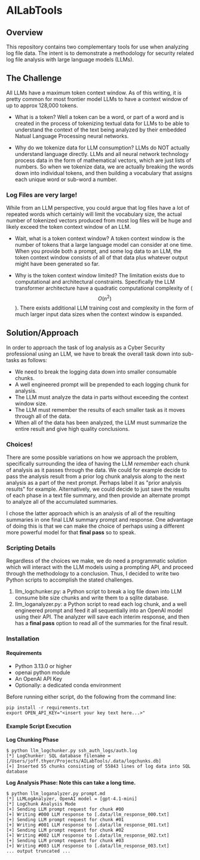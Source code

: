 # AILabTools

## Overview

This repository contains two complementary tools for use when analyzing log file data.
The intent is to demonstrate a methodology for security related log file analysis
with large language models (LLMs).

## The Challenge

All LLMs have a maximum token context window. As of this writing, it is pretty common for
most frontier model LLMs to have a context window of up to approx 128,000 tokens.

* What is a token? Well a token can be a word, or part of a word and is created in the
process of tokenizing textual data for LLMs to be able to understand the context
of the text being analyzed by their embedded Natual Language Processing neural networks.

* Why do we tokenize data for LLM consumption? LLMs do NOT actually understand language
directly. LLMs and all neural network technology process data in the form of mathematical
vectors, which are just lists of numbers. So when we tokenize data, we are actually breaking
the words down into individual tokens, and then building a vocabulary that assigns each
unique word or sub-word a number.

### Log Files are very large!

While from an LLM perspective, you could argue that log files have a lot of repeated words
which certainly will limit the vocabulary size, the actual number of tokenized vectors
produced from most log files will be huge and likely exceed the token context window of an LLM.

* Wait, what is a token context window?  A token context window is
the number of tokens that a large language model can consider at one time.  When you
provide both a prompt, and some log data to an LLM, the token context window consists
of all of that data plus whatever output might have been generated so far.

* Why is the token context window limited? The limitation exists due to computational and
architectural constraints. Specifically the LLM transformer architecture have a quadratic
computational complexity of ($$ O(n^2) $$). There exists additional LLM training cost
and complexity in the form of much larger input data sizes when the context window is expanded.

## Solution/Approach

In order to approach the task of log analysis as a Cyber Security professional using an LLM,
we have to break the overall task down into sub-tasks as follows:

* We need to break the logging data down into smaller consumable chunks.
* A well engineered prompt will be prepended to each logging chunk for analysis.
* The LLM must analyze the data in parts without exceeding the context window size.
* The LLM must remember the results of each smaller task as it moves through all of the data.
* When all of the data has been analyzed, the LLM must summarize the entire result and give high quality conclusions.

### Choices!

There are some possible variations on how we approach the problem, specifically surrounding the idea
of having the LLM *remember* each chunk of analysis as it passes through the data. We could for example
decide to pass the analysis result from a prior log chunk analysis along to the next analysis as a part
of the next prompt. Perhaps label it as "prior analysis results" for example.  Alternatively, we could
decide to just save the results of each phase in a text file summary, and then provide an alternate
prompt to analyze all of the accumulated summaries.

I chose the latter approach which is an analysis of all of the resulting summaries in one final LLM summary
prompt and response. One advantage of doing this is that we can make the choice of perhaps using a different
more powerful model for that **final pass** so to speak.

### Scripting Details

Regardless of the choices we make, we do need a programmatic solution which will interact with the LLM
models using a prompting API, and proceed through the methodology to a conclusion.
Thus, I decided to write two Python scripts to accomplish the stated challenges.

1. llm_logchunker.py: a Python script to break a log file down into LLM consume bite size chunks and write them
to a sqlite database.
2. llm_loganalyzer.py: a Python script to read each log chunk, and a well engineered prompt and feed it all sequentially
into an OpenAI model using their API. The analyzer will save each interim response, and then has a **final pass** option
to read all of the summaries for the final result.

### Installation

#### Requirements

* Python 3.13.0 or higher
* openai python module
* An OpenAI API Key
* Optionally: a dedicated conda environment

Before running either script, do the following from the command line:

    pip install -r requirements.txt
    export OPEN_API_KEY="<insert your key text here...>"

#### Example Script Execution

**Log Chunking Phase**

    $ python llm_logchunker.py ssh_auth_logs/auth.log
    [*] LogChunker: SQL database filename = [/Users/joff.thyer/Projects/AILabTools/.data/logchunks.db]
    [+] Inserted 55 chunks consisting of 55843 lines of log data into SQL database

**Log Analysis Phase: Note this can take a long time.**

    $ python llm_loganalyzer.py prompt.md
    [*] LLMLogAnalyzer, OpenAI model = [gpt-4.1-mini]
    [*] LogChunk Analysis Mode
    [+] Sending LLM prompt request for chunk #00
    [+] Writing #000 LLM response to [.data/llm_response_000.txt]
    [+] Sending LLM prompt request for chunk #01
    [+] Writing #001 LLM response to [.data/llm_response_001.txt]
    [+] Sending LLM prompt request for chunk #02
    [+] Writing #002 LLM response to [.data/llm_response_002.txt]
    [+] Sending LLM prompt request for chunk #03
    [+] Writing #003 LLM response to [.data/llm_response_003.txt]
    ... output truncated ...

